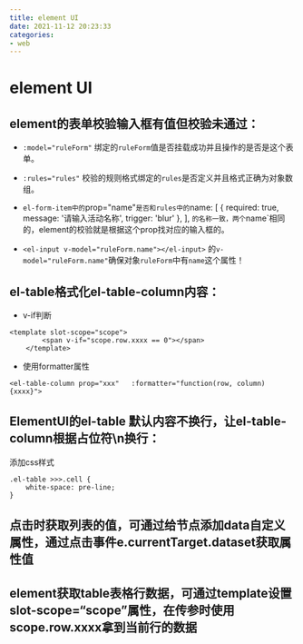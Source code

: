 ```yaml
---
title: element UI
date: 2021-11-12 20:23:33
categories: 
- web
---
```


#  element UI

## element的表单校验输入框有值但校验未通过：

- `:model="ruleForm"` 绑定的`ruleForm`值是否挂载成功并且操作的是否是这个表单。

- `:rules="rules"` 校验的规则格式绑定的`rules`是否定义并且格式正确为对象数组。

- `el-form-item中的`prop="name"`是否和rules中的`name: [ { required: true, message: '请输入活动名称', trigger: 'blur' }, ], `的名称一致，两个`name`相同的，element的校验就是根据这个prop找对应的输入框的。

- `<el-input v-model="ruleForm.name"></el-input>` 的`v-model="ruleForm.name"`确保对象`ruleForm`中有`name`这个属性！

## el-table格式化el-table-column内容：

- v-if判断
```
<template slot-scope="scope">
        <span v-if="scope.row.xxxx == 0"></span>
    </template>
```
- 使用formatter属性
```
<el-table-column prop="xxx"   :formatter="function(row, column){xxxx}">
```
## ElementUI的el-table 默认内容不换行，让el-table-column根据占位符\n换行：

添加css样式
```
.el-table >>>.cell {
    white-space: pre-line;
}
```

## 点击时获取列表的值，可通过给节点添加data自定义属性，通过点击事件e.currentTarget.dataset获取属性值
## element获取table表格行数据，可通过template设置slot-scope=“scope”属性，在传参时使用scope.row.xxxx拿到当前行的数据